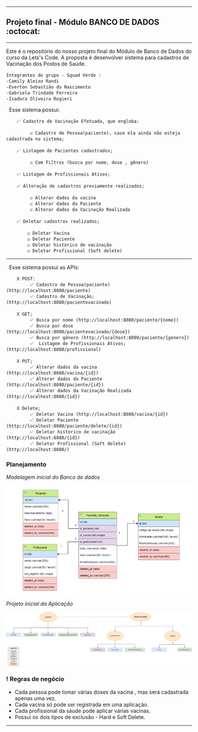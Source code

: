 -----------
## Projeto final - Módulo BANCO DE DADOS  :octocat:
-----------
 
Este é o repositório do nosso projeto final do Módulo de Banco de Dados do curso da Lets's Code.
A proposta é desenvolver sistema para cadastros de Vacinação dos Postos de Saúde.

```
Integrantes do grupo - Squad Verde :
-Camily Aleixo Randi 
-Everton Sebastião do Nascimento 
-Gabriela Trindade Ferreira 
-Isadora Oliveira Rogieri 
```

&nbsp;
Esse sistema possui:
 
        ✅ Cadastro de Vacinação Efetuada, que engloba:
 
             ☑️ Cadastro de Pessoa(paciente), caso ela ainda não esteja cadastrada no sistema;
 
        ✅ Listagem de Pacientes cadastrados;

             ☑️ Com Filtros (busca por nome, dose , gênero)
             
        ✅ Listagem de Profissionais Ativos;

        ✅ Alteração de cadastros previamente realizados;

             ☑️ Alterar dados da vacina
             ☑️ Alterar dados da Paciente
             ☑️ Alterar dados da Vacinação Realizada

        ✅ Deletar cadastros realizados;
        
            ☑️ Deletar Vacina
            ☑️ Deletar Paciente
            ☑️ Deletar histórico de vacinação
            ☑️ Deletar Profissional (Soft delete)
            
  
  _____________________________________________________________________________________________________________________________________

&nbsp;
Esse sistema possui as APIs:

        X POST:
             ✅️ Cadastro de Pessoa(paciente) (http://localhost:8080/paciente)
             ✅️ Cadastro de Vacinação; (http://localhost:8080/pacientevacinado)
 
        X GET;
             ✅️ Busca por nome (http://localhost:8080/paciente/{nome})
             ✅️ Busca por dose (http://localhost:8080/pacientevacinado/{dose})
             ✅️ Busca por gênero (http://localhost:8080/paciente/{genero})
             ✅  Listagem de Profissionais Ativos; (http://localhost:8080/profissional)

        X PUT;
             ✅️ Alterar dados da vacina (http://localhost:8080/vacina/{id})
             ✅️ Alterar dados da Paciente (http://localhost:8080/paciente/{id})
             ✅️ Alterar dados da Vacinação Realizada (http://localhost:8080/{id})

        X Delete;
             ✅️ Deletar Vacina (http://localhost:8080/vacina/{id})
             ✅️ Deletar Paciente (http://localhost:8080/paciente/delete/{id})
             ✅️ Deletar histórico de vacinação (http://localhost:8080/{id})
             ✅️ Deletar Profissional (Soft delete) (http://localhost:8080/)
        
 ### Planejamento
 
 
 *Modelagem inicial do Banco de dados*
 
 ![diagrama1](images_README/dbDiagrama.png)

 *Projeto inicial da Aplicação*
 
 ![diagrama2](images_README/aplicacaoDiagrama.png)

 
### ! Regras de negócio
* Cada pessoa pode tomar várias doses da vacina , mas será cadastrada apenas uma vez.
* Cada vacina só pode ser registrada em uma aplicação.
* Cada profissional da sáude pode aplicar várias vacinas.
* Possui os dois tipos de exclusão - Hard e Soft Delete.
_______________________________________________________________________________________________________________________________________


